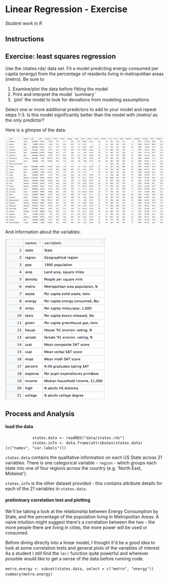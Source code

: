 # Linear Regression - Exercise

_Student work in R_

## Instructions

## Exercise: least squares regression

Use the /states.rds/ data set. Fit a model predicting energy consumed per capita (energy) from the percentage of residents living in metropolitan areas (metro). Be sure to

1. Examine/plot the data before fitting the model
2. Print and interpret the model `summary'
3. `plot' the model to look for deviations from modeling assumptions

Select one or more additional predictors to add to your model and repeat steps 1-3. Is this model significantly better than the model with /metro/ as the only predictor?

Here is a glimpse of the data:

![sampledata01](plots/sampledata01.png)

And information about the variables:

![attributes](plots/sampledata02.png)

## Process and Analysis

#### load the data

				states.data <- readRDS("data/states.rds")
				states.info <- data.frame(attributes(states.data)[c("names", "var.labels")])

`states.data` contains the qualitative information on each US State across 21 variables. There is one categorical variable - `region` - which groups each state into one of four regions across the country (e.g. 'North East, Midwest'). 

`states.info` is the other dataset provided - this contains attribute details for each of the 21 variables in `states.data`. 

#### preliminary correlation test and plotting

We'll be taking a look at the relationship between Energy Consumption by State, and the percentage of the population living in Metropolitan Areas. A naive intuition might suggest there's a correlation between the two - the more people there are living in cities, the more power will be used or consumed. 

Before diving directly into a linear model, I thought it'd be a good idea to look at some correlation tests and general plots of the variables of interest. As a student I still find the `lm()` function quite powerful and wherever possible would like to get a sense of the data before running code. 

`metro.energy <- subset(states.data, select = c("metro", "energy"))`
`summary(metro.energy)`




